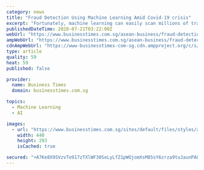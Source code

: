 ```yaml
---
category: news
title: "Fraud Detection Using Machine Learning Amid Covid-19 crisis"
excerpt: "Fortunately, machine learning can easily scan millions of transactions to enable real-time fraud detection. Machine learning is a procedure that enables a computer to learn from data how to perform a certain task. Once a computer learns the task to a ..."
publishedDateTime: 2020-07-21T03:22:00Z
webUrl: "https://www.businesstimes.com.sg/asean-business/fraud-detection-using-machine-learning-amid-covid-19-crisis"
ampWebUrl: "https://www.businesstimes.com.sg/asean-business/fraud-detection-using-machine-learning-amid-covid-19-crisis?amp"
cdnAmpWebUrl: "https://www-businesstimes-com-sg.cdn.ampproject.org/c/s/www.businesstimes.com.sg/asean-business/fraud-detection-using-machine-learning-amid-covid-19-crisis?amp"
type: article
quality: 59
heat: 59
published: false

provider:
  name: Business Times
  domain: businesstimes.com.sg

topics:
  - Machine Learning
  - AI

images:
  - url: "https://www.businesstimes.com.sg/sites/default/files/styles/article_img/public/articles/2020/07/21/doc7bja31mvow9ea6qemk2_doc756tsw6cn7511kmq2hj5.jpg?itok=lMC6_hLF"
    width: 440
    height: 293
    isCached: true

secured: "+A7Ke8X9SVzvTe917zTXlWF30SeLyLfZ1pWOjomXsM85sY6zrza9tuJaunPA8W6i3smISxFKgg0CgulPEVUq6U4BFuORB7Lux2Gt2+6xb1WtafGUbnl17BZtj5cVIaiPxZVT7Uo03YTiOu84TdEROv9uYz7YF4ciIS/JPJHPASoErtV3cuA25u3+WqoXRyhHfnV6HKu0TUFp8KSYLVgxVEN/xGAlwtdzUCBbZL1j63KnuJhSsEkpfshoVfRAcS/x8Wgw1Qg8TbXGTLoJjSW5/ThDBklHY5zyt45aYAvy2QzyLBrfuRtQNP1Khzn7jcORa0O04o3ht+wDcS9+GgqlJw==;CcJ/1MfD3xCdIxpBwNAKkg=="
---
```


